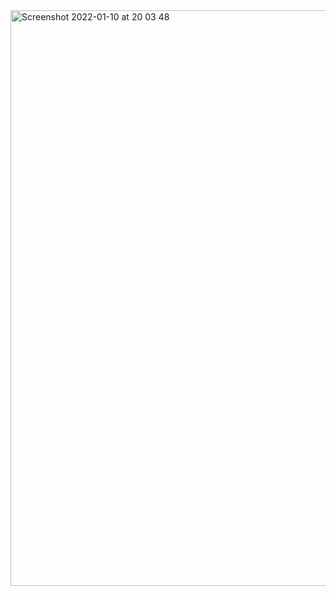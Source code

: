 <img width="921" alt="Screenshot 2022-01-10 at 20 03 48" src="https://user-images.githubusercontent.com/89366347/148755747-a1276061-5b2a-4559-b20a-f8c401827cad.png">
